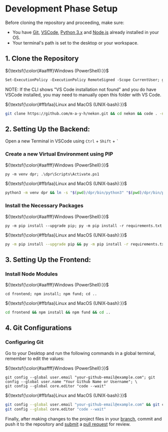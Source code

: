 # Development Phase Setup
Before cloning the repository and proceeding, make sure:
- You have [Git](https://git-scm.com/downloads), [VSCode](https://code.visualstudio.com/download), [Python 3.x](https://www.python.org/downloads/) and [Node.js](https://nodejs.org/en/download/package-manager) already installed in your OS. 
- Your terminal's path is set to the desktop or your workspace.
## 1. Clone the Repository
${\textsf{\color{#aaffff}Windows (PowerShell):}}$
```md
Set-ExecutionPolicy -ExecutionPolicy RemoteSigned -Scope CurrentUser; git clone https://github.com/m-a-y-h/nekon.git; cd nekon; $vscodePath = Get-ChildItem "$env:LOCALAPPDATA\Programs\Microsoft VS Code\bin" -Recurse -Filter "code.cmd" | Select-Object -ExpandProperty DirectoryName; if ($vscodePath) { if ($env:Path -notlike "*$vscodePath*") {[System.Environment]::SetEnvironmentVariable("Path", $env:Path + ";$vscodePath", [System.EnvironmentVariableTarget]::User); Write-Host "VS Code path added to PATH." } else {Write-Host "VS Code path is already in PATH.";} } else { Write-Host "VS Code installation not found." }; code . -n
```
NOTE: If the CLI shows "VS Code installation not found" and you do have VSCode installed, you may need to manually open this folder with VS Code.

${\textsf{\color{#ffbfaa}Linux and MacOS (UNIX-bash):}}$
```bash
git clone https://github.com/m-a-y-h/nekon.git && cd nekon && code . -n
```

## 2. Setting Up the Backend:
Open a new Terminal in VSCode using ``Ctrl`` + ``Shift`` + `` ` ``
### Create a new Virtual Environment using PIP
${\textsf{\color{#aaffff}Windows (PowerShell):}}$
```md
py -m venv dpr; .\dpr\Scripts\Activate.ps1
```
${\textsf{\color{#ffbfaa}Linux and MacOS (UNIX-bash):}}$
```bash
python3 -m venv dpr && ln -s "$(pwd)/dpr/bin/python3" "$(pwd)/dpr/bin/py" && source dpr/bin/activate
```
### Install the Necessary Packages
${\textsf{\color{#aaffff}Windows (PowerShell):}}$
```
py -m pip install --upgrade pip; py -m pip install -r requirements.txt
```
${\textsf{\color{#ffbfaa}Linux and MacOS (UNIX-bash):}}$
```bash
py -m pip install --upgrade pip && py -m pip install -r requirements.txt
```

## 3. Setting Up the Frontend:
### Install Node Modules
${\textsf{\color{#aaffff}Windows (PowerShell):}}$
```
cd frontend; npm install; npm fund; cd ..
```
${\textsf{\color{#ffbfaa}Linux and MacOS (UNIX-bash):}}$
```bash
cd frontend && npm install && npm fund && cd ..
```
## 4. Git Configurations

### Configuring Git
Go to your Desktop and run the following commands in a global terminal, remember to edit the values:

${\textsf{\color{#aaffff}Windows (PowerShell):}}$
```
git config --global user.email "your-github-email@example.com"; git config --global user.name "Your Github Name or Username"; \
git config --global core.editor "code --wait"
```

${\textsf{\color{#ffbfaa}Linux and MacOS (UNIX-bash):}}$
```bash
git config --global user.email "your-github-email@example.com" && git config --global user.name "Your Github Name or Username" && \
git config --global core.editor "code --wait"
```

Finally, after making changes to the project files in your [branch](https://www.w3schools.com/git/git_branch.asp), commit and push it to the repository and [submit](https://github.com/m-a-y-h/nekon/pulls) a [pull request](https://www.w3schools.com/git/git_remote_send_pull_request.asp) for review.
